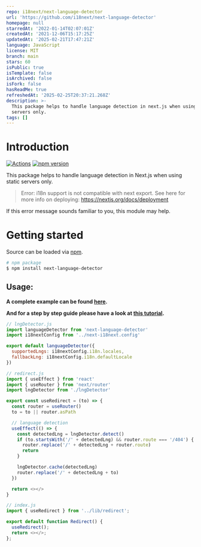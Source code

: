 ```yaml
---
repo: i18next/next-language-detector
url: 'https://github.com/i18next/next-language-detector'
homepage: null
starredAt: '2022-01-14T02:07:01Z'
createdAt: '2021-12-06T15:17:25Z'
updatedAt: '2025-02-21T17:47:21Z'
language: JavaScript
license: MIT
branch: main
stars: 60
isPublic: true
isTemplate: false
isArchived: false
isFork: false
hasReadMe: true
refreshedAt: '2025-02-25T20:37:21.268Z'
description: >-
  This package helps to handle language detection in next.js when using static
  servers only.
tags: []
---
```


# Introduction

[![Actions](https://github.com/i18next/next-language-detector/workflows/node/badge.svg)](https://github.com/i18next/next-language-detector/actions?query=workflow%3Anode)
[![npm version](https://img.shields.io/npm/v/next-language-detector.svg?style=flat-square)](https://www.npmjs.com/package/next-language-detector)

This package helps to handle language detection in Next.js when using static servers only.

>Error: i18n support is not compatible with next export. See here for more info on deploying: https://nextjs.org/docs/deployment

If this error message sounds familiar to you, this module may help.

# Getting started

Source can be loaded via [npm](https://www.npmjs.com/package/next-language-detector).

```bash
# npm package
$ npm install next-language-detector
```

## Usage:

**A complete example can be found [here](https://github.com/i18next/next-language-detector/tree/main/examples/basic).**

**And for a step by step guide please have a look at [this tutorial](https://locize.com/blog/next-i18n-static).**

```js
// lngDetector.js
import languageDetector from 'next-language-detector'
import i18nextConfig from '../next-i18next.config'

export default languageDetector({
  supportedLngs: i18nextConfig.i18n.locales,
  fallbackLng: i18nextConfig.i18n.defaultLocale
})
```

```js
// redirect.js
import { useEffect } from 'react'
import { useRouter } from 'next/router'
import lngDetector from './lngDetector'

export const useRedirect = (to) => {
  const router = useRouter()
  to = to || router.asPath

  // language detection
  useEffect(() => {
    const detectedLng = lngDetector.detect()
    if (to.startsWith('/' + detectedLng) && router.route === '/404') {
      router.replace('/' + detectedLng + router.route)
      return
    }

    lngDetector.cache(detectedLng)
    router.replace('/' + detectedLng + to)
  })

  return <></>
}
```

```js
// index.js
import { useRedirect } from '../lib/redirect';

export default function Redirect() {
  useRedirect();
  return <></>;
};
```
